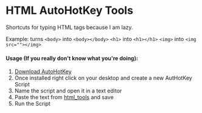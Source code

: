 # HTML AutoHotKey Tools

Shortcuts for typing HTML tags because I am lazy.

 Example: turns `<body>` into `<body></body>`
                `<h1>` into `<h1></h1>`
                `<img>` into `<img src=""></img>`

#### Usage (If you really don't know what you're doing):
  1. [Download AutoHotKey](https://www.autohotkey.com/)
  2. Once installed right click on your desktop and create a new AutHotKey Script
  3. Name the script and open it in a text editor
  4. Paste the text from [html_tools](https://github.com/camaradaJake/HTML_AHK/blob/master/html_tools) and save
  5. Run the Script
  
